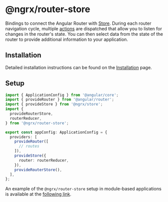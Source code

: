# @ngrx/router-store

Bindings to connect the Angular Router with [Store](guide/store). During each router navigation cycle, multiple [actions](guide/router-store/actions) are dispatched that allow you to listen for changes in the router's state. You can then select data from the state of the router to provide additional information to your application.

## Installation

Detailed installation instructions can be found on the [Installation](guide/router-store/install) page.

## Setup

<ngrx-code-example header="app.config.ts">

```ts
import { ApplicationConfig } from '@angular/core';
import { provideRouter } from '@angular/router';
import { provideStore } from '@ngrx/store';
import {
  provideRouterStore,
  routerReducer,
} from '@ngrx/router-store';

export const appConfig: ApplicationConfig = {
  providers: [
    provideRouter([
      // routes
    ]),
    provideStore({
      router: routerReducer,
    }),
    provideRouterStore(),
  ],
};
```

</ngrx-code-example>

<ngrx-docs-alert type="help">

An example of the `@ngrx/router-store` setup in module-based applications is available at the [following link](https://v17.ngrx.io/guide/router-store#setup).

</ngrx-docs-alert>
